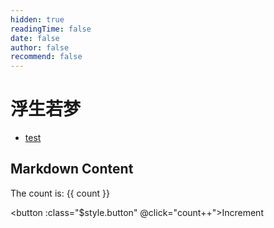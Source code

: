 ```yaml
---
hidden: true
readingTime: false
date: false
author: false
recommend: false
---
```


# 浮生若梦

- [test](./test.md)


<script setup>
import { ref } from 'vue';

const count = ref(0)
</script>

## Markdown Content

The count is: {{ count }}

<button :class="$style.button" @click="count++">Increment</button>

<style module>
.button {
  color: red;
  font-weight: bold;
}
</style>



